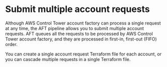 # Submit multiple account requests<a name="aft-multiple-account-requests"></a>

Although AWS Control Tower account factory can process a single request at any time, the AFT pipeline allows you to submit multiple account requests\. AFT queues all the requests to be processed by AWS Control Tower account factory, and they are processed in first\-in, first\-out \(FIFO\) order\.

You can create a single account request Terraform file for each account, or you can cascade multiple requests in a single Terraform file\.